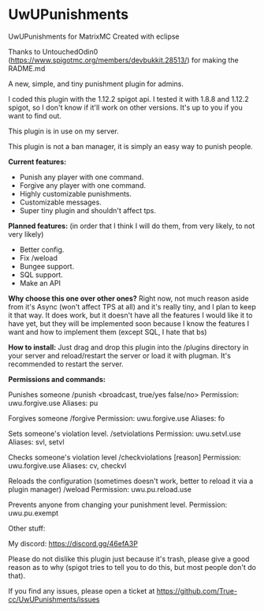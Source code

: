 # UwUPunishments
UwUPunishments for MatrixMC
Created with eclipse

Thanks to UntouchedOdin0 (https://www.spigotmc.org/members/devbukkit.28513/) for making the RADME.md 

A new, simple, and tiny punishment plugin for admins.

I coded this plugin with the 1.12.2 spigot api. I tested it with 1.8.8 and 1.12.2 spigot, so I don't know if it'll work on other versions. It's up to you if you want to find out.

This plugin is in use on my server.

This plugin is not a ban manager, it is simply an easy way to punish people.

__Current features:__
- Punish any player with one command.
- Forgive any player with one command.
- Highly customizable punishments.
- Customizable messages.
- Super tiny plugin and shouldn't affect tps.

__Planned features:__ 
(in order that I think I will do them, from very likely, to not very likely)
- Better config.
- Fix /weload
- Bungee support.
- SQL support.
- Make an API

__Why choose this one over other ones?__
Right now, not much reason aside from it's Async (won't affect TPS at all) and it's really tiny, and I plan to keep it that way. It does work, but it doesn't have all the features I would like it to have yet, but they will be implemented soon because I know the features I want and how to implement them (except SQL, I hate that bs)

__How to install:__
Just drag and drop this plugin into the /plugins directory in your server and reload/restart the server or load it with plugman. It's recommended to restart the server. 

__Permissions and commands:__

Punishes someone
/punish <player> <broadcast, true/yes false/no> <reason>
Permission: uwu.forgive.use
Aliases: pu

Forgives someone
/forgive <player> <reason>
Permission: uwu.forgive.use
Aliases: fo

Sets someone's violation level.
/setviolations <player> <reason> <do-action> <amount>
Permission: uwu.setvl.use
Aliases: svl, setvl

Checks someone's violation level
/checkviolations <player> [reason]
Permission: uwu.forgive.use
Aliases: cv, checkvl

Reloads the configuration (sometimes doesn't work, better to reload it via a plugin manager)
/weload
Permission: uwu.pu.reload.use

Prevents anyone from changing your punishment level.
Permission: uwu.pu.exempt

Other stuff:

My discord: https://discord.gg/46efA3P

Please do not dislike this plugin just because it's trash, please give a good reason as to why (spigot tries to tell you to do this, but most people don't do that).

If you find any issues, please open a ticket at https://github.com/True-cc/UwUPunishments/issues
